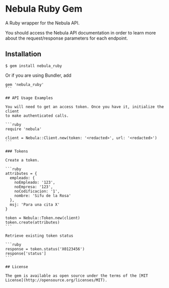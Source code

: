 # Nebula Ruby Gem

A Ruby wrapper for the Nebula API.

You should access the Nebula API documentation in order to learn more about the
request/response parameters for each endpoint.

## Installation

```
$ gem install nebula_ruby
```

Or if you are using Bundler, add

````
gem 'nebula_ruby'
```

## API Usage Examples

You will need to get an access token. Once you have it, initialize the client
to make authenticated calls.

```ruby
require 'nebula'

client = Nebula::Client.new(token: '<redacted>', url: '<redacted>')
```

### Tokens

Create a token.

```ruby
attributes = {
  empleado: {
    noEmpleado: '123',
    noEmpresa: '123',
    noCodificacion: '1',
    nombre: 'Sifu de la Rosa'
  },
  msj: 'Para una cita X'
}

token = Nebula::Token.new(client)
token.create(attributes)
```

Retrieve existing token status

```ruby
response = token.status('X0123456')
response['status']
```

## License

The gem is available as open source under the terms of the [MIT License](http://opensource.org/licenses/MIT).
